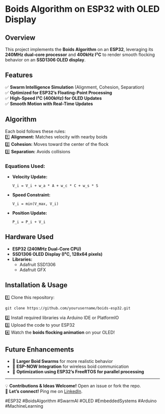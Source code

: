 # Boids Algorithm on ESP32 with OLED Display  

## Overview  
This project implements the **Boids Algorithm** on an **ESP32**, leveraging its **240MHz dual-core processor** and **400kHz I²C** to render smooth flocking behavior on an **SSD1306 OLED display**.  

## Features  
✅ **Swarm Intelligence Simulation** (Alignment, Cohesion, Separation)  
✅ **Optimized for ESP32’s Floating-Point Processing**  
✅ **High-Speed I²C (400kHz) for OLED Updates**  
✅ **Smooth Motion with Real-Time Updates**  

## Algorithm  
Each boid follows these rules:  
1️⃣ **Alignment:** Matches velocity with nearby boids  
2️⃣ **Cohesion:** Moves toward the center of the flock  
3️⃣ **Separation:** Avoids collisions  

### Equations Used:  
- **Velocity Update:**  
  ```
  V_i = V_i + w_a * A + w_c * C + w_s * S
  ```
- **Speed Constraint:**  
  ```
  V_i = min(V_max, V_i)
  ```
- **Position Update:**  
  ```
  P_i = P_i + V_i
  ```

## Hardware Used  
- **ESP32 (240MHz Dual-Core CPU)**  
- **SSD1306 OLED Display (I²C, 128x64 pixels)**  
- **Libraries:**  
  - Adafruit SSD1306  
  - Adafruit GFX  

## Installation & Usage  
1️⃣ Clone this repository:  
   ```
   git clone https://github.com/yourusername/boids-esp32.git
   ```  
2️⃣ Install required libraries via Arduino IDE or PlatformIO  
3️⃣ Upload the code to your ESP32  
4️⃣ Watch the **boids flocking animation** on your OLED!  

## Future Enhancements  
- 🔹 **Larger Boid Swarms** for more realistic behavior  
- 🔹 **ESP-NOW Integration** for wireless boid communication  
- 🔹 **Optimization using ESP32’s FreeRTOS for parallel processing**  

---

💡 **Contributions & Ideas Welcome!** Open an issue or fork the repo.  
📩 **Let’s connect!** Ping me on [LinkedIn]([https://linkedin.com/in/yourprofile](https://www.linkedin.com/in/shantanu-shendre/)).  

#ESP32 #BoidsAlgorithm #SwarmAI #OLED #EmbeddedSystems #Arduino #MachineLearning
